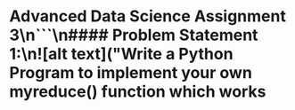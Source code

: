 # Advanced Data Science Assignment 3\n```\n#### Problem Statement​ ​1:\n![alt text]("Write a Python Program to implement your own myreduce() function which works